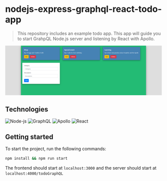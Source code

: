 <h1>nodejs-express-graphql-react-todo-app</h1>
<blockquote>
<p>This repository includes an example todo app. This app will guide you to start GrahpQL Node.js server and listening by React with Apollo.</p>
</blockquote>

![todo-app](https://github.com/RichardRNStudio/nodejs-express-graphql-react-todo/blob/main/docs/mockup.png?raw=true)

<h2>Technologies</h2>

![Node-js](https://img.shields.io/badge/-Node.js-FFF?style=for-the-badge&logo=node.js&logoColor=339933)
![GraphQL](https://img.shields.io/badge/-GraphQL-FFF?style=for-the-badge&logo=graphql&logoColor=E10098)
![Apollo](https://img.shields.io/badge/-Apollo-FFF?style=for-the-badge&logo=apollo-graphql&logoColor=311C87)
![React](https://img.shields.io/badge/-React-FFF?style=for-the-badge&logo=react&logoColor=61DAFB)


<h2>Getting started</h2>
<p>To start the project, run the following commands:</p>

```sh
npm install && npm run start
```
The frontend should start at `localhost:3000` and the server should start at `localhost:4000/todoGraphQL`
